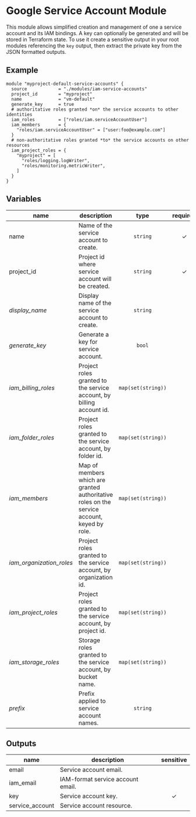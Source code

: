 # Google Service Account Module

This module allows simplified creation and management of one a service account and its IAM bindings. A key can optionally be generated and will be stored in Terraform state. To use it create a sensitive output in your root modules referencing the `key` output, then extract the private key from the JSON formatted outputs.

## Example

```hcl
module "myproject-default-service-accounts" {
  source            = "./modules/iam-service-accounts"
  project_id        = "myproject"
  name              = "vm-default"
  generate_key      = true
  # authoritative roles granted *on* the service accounts to other identities
  iam_roles         = ["roles/iam.serviceAccountUser"]
  iam_members       = {
    "roles/iam.serviceAccountUser" = ["user:foo@example.com"]
  }
  # non-authoritative roles granted *to* the service accounts on other resources
  iam_project_roles = {
    "myproject" = [
      "roles/logging.logWriter",
      "roles/monitoring.metricWriter",
    ]
  }
}
```

<!-- BEGIN TFDOC -->
## Variables

| name | description | type | required | default |
|---|---|:---: |:---:|:---:|
| name | Name of the service account to create. | <code title="">string</code> | ✓ |  |
| project_id | Project id where service account will be created. | <code title="">string</code> | ✓ |  |
| *display_name* | Display name of the service account to create. | <code title="">string</code> |  | <code title="">Terraform-managed.</code> |
| *generate_key* | Generate a key for service account. | <code title="">bool</code> |  | <code title="">false</code> |
| *iam_billing_roles* | Project roles granted to the service account, by billing account id. | <code title="map&#40;set&#40;string&#41;&#41;">map(set(string))</code> |  | <code title="">{}</code> |
| *iam_folder_roles* | Project roles granted to the service account, by folder id. | <code title="map&#40;set&#40;string&#41;&#41;">map(set(string))</code> |  | <code title="">{}</code> |
| *iam_members* | Map of members which are granted authoritative roles on the service account, keyed by role. | <code title="map&#40;set&#40;string&#41;&#41;">map(set(string))</code> |  | <code title="">{}</code> |
| *iam_organization_roles* | Project roles granted to the service account, by organization id. | <code title="map&#40;set&#40;string&#41;&#41;">map(set(string))</code> |  | <code title="">{}</code> |
| *iam_project_roles* | Project roles granted to the service account, by project id. | <code title="map&#40;set&#40;string&#41;&#41;">map(set(string))</code> |  | <code title="">{}</code> |
| *iam_storage_roles* | Storage roles granted to the service account, by bucket name. | <code title="map&#40;set&#40;string&#41;&#41;">map(set(string))</code> |  | <code title="">{}</code> |
| *prefix* | Prefix applied to service account names. | <code title="">string</code> |  | <code title="">null</code> |

## Outputs

| name | description | sensitive |
|---|---|:---:|
| email | Service account email. |  |
| iam_email | IAM-format service account email. |  |
| key | Service account key. | ✓ |
| service_account | Service account resource. |  |
<!-- END TFDOC -->
